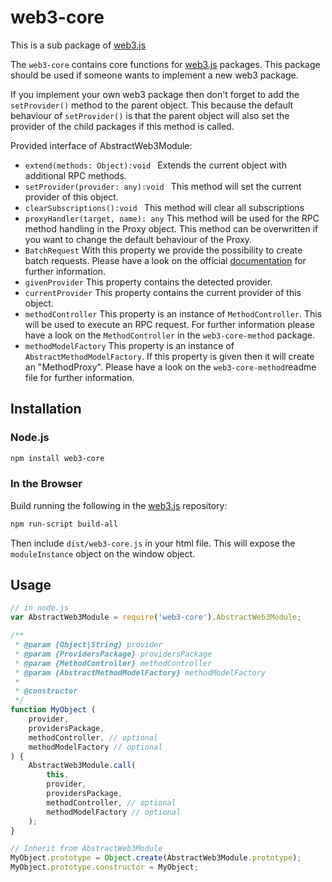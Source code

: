 # web3-core

This is a sub package of [web3.js][repo]

The ```web3-core``` contains core functions for [web3.js][repo] packages. This package should be used
if someone wants to implement a new web3 package. 

If you implement your own web3 package then don't forget to add the ```setProvider()``` method to the parent object. 
This because the default behaviour of ```setProvider()``` is that the parent object will also set the provider of the child packages if this method is called.

Provided interface of AbstractWeb3Module:

- ```extend(methods: Object):void ``` Extends the current object with additional RPC methods.
- ```setProvider(provider: any):void ``` This method will set the current provider of this object.
- ```clearSubscriptions():void ``` This method will clear all subscriptions
- ```proxyHandler(target, name): any``` This method will be used for the RPC method handling in the Proxy object. This method can be overwritten if you want to change the default behaviour of the Proxy.
- ```BatchRequest``` With this property we provide the possibility to create batch requests. Please have a look on the official [documentation][docs] for further information.
- ```givenProvider``` This property contains the detected provider.
- ```currentProvider``` This property contains the current provider of this object.
- ```methodController``` This property is an instance of ```MethodController```. This will be used to execute an RPC request. For further information please have a look on the ```MethodController``` in the ```web3-core-method``` package.
- ```methodModelFactory``` This property is an instance of ```AbstractMethodModelFactory```. If this property is given then it will create an "MethodProxy". Please have a look on the ```web3-core-method```readme file for further information.

## Installation

### Node.js

```bash
npm install web3-core
```

### In the Browser

Build running the following in the [web3.js][repo] repository:

```bash
npm run-script build-all
```

Then include `dist/web3-core.js` in your html file.
This will expose the `moduleInstance` object on the window object.

## Usage

```js
// in node.js
var AbstractWeb3Module = require('web3-core').AbstractWeb3Module;

/**
 * @param {Object|String} provider
 * @param {ProvidersPackage} providersPackage
 * @param {MethodController} methodController
 * @param {AbstractMethodModelFactory} methodModelFactory
 * 
 * @constructor
 */
function MyObject (
    provider,
    providersPackage,
    methodController, // optional
    methodModelFactory // optional
) {
    AbstractWeb3Module.call(
        this,
        provider,
        providersPackage,
        methodController, // optional
        methodModelFactory // optional
    );
}

// Inherit from AbstractWeb3Module
MyObject.prototype = Object.create(AbstractWeb3Module.prototype);
MyObject.prototype.constructor = MyObject;
```

[docs]: http://web3js.readthedocs.io/en/1.0/
[repo]: https://github.com/ethereum/web3.js
